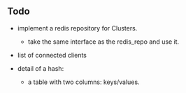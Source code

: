 ## Todo
- implement a redis repository for Clusters.
    - take the same interface as the redis_repo and use it.
- list of connected clients

- detail of a hash:
    - a table with two columns: keys/values.

